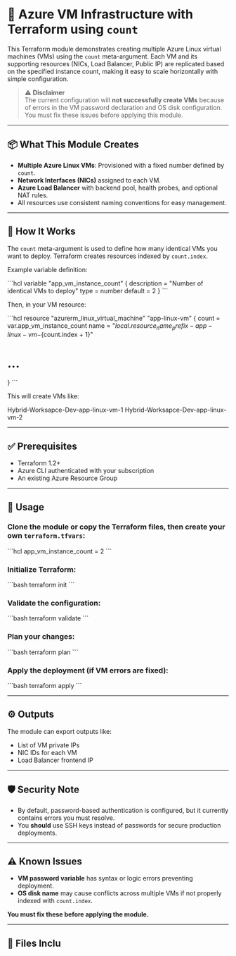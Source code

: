 # 🚀 Azure VM Infrastructure with Terraform using `count`

This Terraform module demonstrates creating multiple Azure Linux virtual machines (VMs) using the `count` meta-argument. Each VM and its supporting resources (NICs, Load Balancer, Public IP) are replicated based on the specified instance count, making it easy to scale horizontally with simple configuration.

> ⚠️ **Disclaimer**  
> The current configuration will **not successfully create VMs** because of errors in the VM password declaration and OS disk configuration. You must fix these issues before applying this module.

---

## 📦 What This Module Creates

- **Multiple Azure Linux VMs**: Provisioned with a fixed number defined by `count`.
- **Network Interfaces (NICs)** assigned to each VM.
- **Azure Load Balancer** with backend pool, health probes, and optional NAT rules.
- All resources use consistent naming conventions for easy management.

---

## 📝 How It Works

The `count` meta-argument is used to define how many identical VMs you want to deploy. Terraform creates resources indexed by `count.index`.

Example variable definition:

\`\`\`hcl
variable "app_vm_instance_count" {
  description = "Number of identical VMs to deploy"
  type        = number
  default     = 2
}
\`\`\`

Then, in your VM resource:

\`\`\`hcl
resource "azurerm_linux_virtual_machine" "app-linux-vm" {
  count                = var.app_vm_instance_count
  name                 = "${local.resource_name_prefix}-app-linux-vm-${count.index + 1}"
  # ...
}
\`\`\`

This will create VMs like:

Hybrid-Worksapce-Dev-app-linux-vm-1
Hybrid-Worksapce-Dev-app-linux-vm-2


---

## ✅ Prerequisites

- Terraform 1.2+
- Azure CLI authenticated with your subscription
- An existing Azure Resource Group

---

## 🚦 Usage

### Clone the module or copy the Terraform files, then create your own `terraform.tfvars`:

\`\`\`hcl
app_vm_instance_count = 2
\`\`\`

### Initialize Terraform:

\`\`\`bash
terraform init
\`\`\`

### Validate the configuration:

\`\`\`bash
terraform validate
\`\`\`

### Plan your changes:

\`\`\`bash
terraform plan
\`\`\`

### Apply the deployment (if VM errors are fixed):

\`\`\`bash
terraform apply
\`\`\`

---

## ⚙️ Outputs

The module can export outputs like:

- List of VM private IPs
- NIC IDs for each VM
- Load Balancer frontend IP

---

## 🛡️ Security Note

- By default, password-based authentication is configured, but it currently contains errors you must resolve.
- You **should** use SSH keys instead of passwords for secure production deployments.

---

## ⚠️ Known Issues

- **VM password variable** has syntax or logic errors preventing deployment.
- **OS disk name** may cause conflicts across multiple VMs if not properly indexed with `count.index`.

**You must fix these before applying the module.**

---

## 📂 Files Inclu
